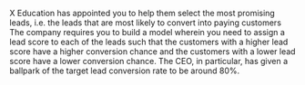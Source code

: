 X Education has appointed you to help them select the most promising leads, i.e. the leads that are most likely to convert into paying customers
The company requires you to build a model wherein you need to assign a lead score to each of the leads such that the customers with a higher lead score have a higher conversion chance and the customers with a lower lead score have a lower conversion chance. 
The CEO, in particular, has given a ballpark of the target lead conversion rate to be around 80%.
